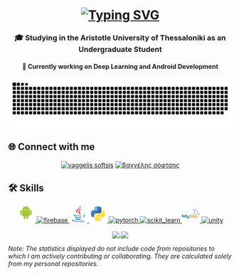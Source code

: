 <h1 align="center">
  <a href="https://git.io/typing-svg"><img src="https://readme-typing-svg.herokuapp.com?font=Source+Code&size=40&pause=1000&center=true&vCenter=true&width=500&lines=Hello%2C+I'm+Vaggelis!" alt="Typing SVG" /></a>
</h1>
<h3 align="center">🎓 Studying in the Aristotle University of Thessaloniki as an Undergraduate Student</h3>
<h4 align="center">📖 Currently working on Deep Learning and Android Development</h4>




<picture>
  <source media="(prefers-color-scheme: dark)" srcset="https://raw.githubusercontent.com/holic-x/holic-x/output/github-contribution-grid-snake-dark.svg">
  <img alt="github contribution grid snake animation" src="https://raw.githubusercontent.com/adorabled4/adorabled4/output/github-contribution-grid-snake.svg">
</picture>


## 🌐 Connect with me
<p align="center">
<a href="https://leetcode.com/u/Vag-Soft/" target="blank"><img align="center" src="https://raw.githubusercontent.com/rahuldkjain/github-profile-readme-generator/master/src/images/icons/Social/leet-code.svg" alt="vaggelis softsis" height="30" width="40" /></a>
<a href="www.linkedin.com/in/vag-soft" target="blank"><img align="center" src="https://raw.githubusercontent.com/rahuldkjain/github-profile-readme-generator/master/src/images/icons/Social/linked-in-alt.svg" alt="βαγγέλης σόφτσης" height="30" width="40" /></a>
</p>

## 🛠 Skills
<p align="center"> <a href="https://developer.android.com" target="_blank" rel="noreferrer"> <img src="https://raw.githubusercontent.com/devicons/devicon/master/icons/android/android-original-wordmark.svg" alt="android" width="40" height="40"/> </a> <a href="https://firebase.google.com/" target="_blank" rel="noreferrer"> <img src="https://www.vectorlogo.zone/logos/firebase/firebase-icon.svg" alt="firebase" width="40" height="40"/> </a> <a href="https://www.java.com" target="_blank" rel="noreferrer"> <img src="https://raw.githubusercontent.com/devicons/devicon/master/icons/java/java-original.svg" alt="java" width="40" height="40"/> </a> <a href="https://www.mysql.com/" target="_blank" rel="noreferrer">  </a> <a href="https://www.python.org" target="_blank" rel="noreferrer"> <img src="https://raw.githubusercontent.com/devicons/devicon/master/icons/python/python-original.svg" alt="python" width="40" height="40"/> </a> <a href="https://pytorch.org/" target="_blank" rel="noreferrer"> <img src="https://www.vectorlogo.zone/logos/pytorch/pytorch-icon.svg" alt="pytorch" width="40" height="40"/> </a> <a href="https://scikit-learn.org/" target="_blank" rel="noreferrer"> <img src="https://upload.wikimedia.org/wikipedia/commons/0/05/Scikit_learn_logo_small.svg" alt="scikit_learn" width="40" height="40"/> </a> <a href="https://unity.com/" target="_blank" rel="noreferrer"> <img src="https://raw.githubusercontent.com/devicons/devicon/master/icons/mysql/mysql-original-wordmark.svg" alt="mysql" width="40" height="40"/> <img src="https://www.vectorlogo.zone/logos/unity3d/unity3d-icon.svg" alt="unity" width="40" height="40"/> </a> </p>



<div align="center">
  <a href="https://github.com/anuraghazra/github-readme-stats">
    <img height=175 align="center" src="https://github-stats-five-pi.vercel.app/api?username=Vag-Soft&show=&theme=transparent&include_all_commits=true&show_icons=true" />
  </a>
  <a  href="https://github.com/anuraghazra/convoychat">
    <img height=175 align="center" src="https://github-stats-five-pi.vercel.app/api/top-langs/?username=Vag-Soft&exclude_repo=github-stats&theme=transparent" />
  </a>
</div>

*Note: The statistics displayed do not include code from repositories to which I am actively contributing or collaborating. They are calculated solely from my personal repositories.*
